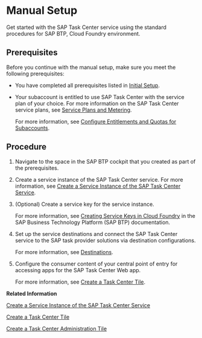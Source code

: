 <!-- loio0f00d3d3e2ab460c856d409c469fb4f1 -->

# Manual Setup

Get started with the SAP Task Center service using the standard procedures for SAP BTP, Cloud Foundry environment.



<a name="loio0f00d3d3e2ab460c856d409c469fb4f1__prereq_j2b_42y_j4b"/>

## Prerequisites

Before you continue with the manual setup, make sure you meet the following prerequisites:

-   You have completed all prerequisites listed in [Initial Setup](initial-setup-8347694.md).

-   Your subaccount is entitled to use SAP Task Center with the service plan of your choice. For more information on the SAP Task Center service plans, see [Service Plans and Metering](../10-what-is/service-plans-and-metering-7b6b689.md).

    For more information, see [Configure Entitlements and Quotas for Subaccounts](https://help.sap.com/viewer/65de2977205c403bbc107264b8eccf4b/Cloud/en-US/5ba357b4fa1e4de4b9fcc4ae771609da.html).




## Procedure

1.  Navigate to the space in the SAP BTP cockpit that you created as part of the prerequisites.

2.  Create a service instance of the SAP Task Center service. For more information, see [Create a Service Instance of the SAP Task Center Service](create-a-service-instance-of-the-sap-task-center-service-d36035e.md).

3.  \(Optional\) Create a service key for the service instance.

    For more information, see [Creating Service Keys in Cloud Foundry](https://help.sap.com/viewer/09cc82baadc542a688176dce601398de/Cloud/en-US/6fcac08409db4b0f9ad55a6acd4d31c5.html) in the SAP Business Technology Platform \(SAP BTP\) documentation.

4.  Set up the service destinations and connect the SAP Task Center service to the SAP task provider solutions via destination configurations.

    For more information, see [Destinations](../40-administration/destinations-3470733.md).

5.  Configure the consumer content of your central point of entry for accessing apps for the SAP Task Center Web app.

    For more information, see [Create a Task Center Tile](create-a-task-center-tile-70e7f6e.md).


**Related Information**  


[Create a Service Instance of the SAP Task Center Service](create-a-service-instance-of-the-sap-task-center-service-d36035e.md "Create a service instance for the SAP Task Center service either in the cockpit or by using the command-line interface.")

[Create a Task Center Tile](create-a-task-center-tile-70e7f6e.md "Create a Task Center tile on SAP Build Work Zone, advanced edition, SAP Build Work Zone, standard edition (formerly known as SAP Launchpad service), SAP SuccessFactors Work Zone or SAP Cloud Portal service, depending on your central point of entry for accessing applications.")

[Create a Task Center Administration Tile](create-a-task-center-administration-tile-8053d72.md "Create a Task Center Administration tile in the central point of entry for accessing applications of your choice, to provide the opportunity to administrators to monitor the status of the SAP Task Center service and all active destinations, and get information about their jobs and job types.")

